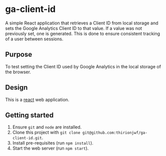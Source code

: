 # ga-client-id
A simple React application that retrieves a Client ID from local storage and sets the Google Analytics Client ID to that value. If a value was not previously set, one is generated. This is done to ensure consistent tracking of a user between sessions.

## Purpose
To test setting the Client ID used by Google Analytics in the local storage of the browser.

## Design
This is a [react](https://react.dev/) web application.

## Getting started
1. Ensure `git` and `node` are installed.
2. Clone this project with `git clone git@github.com:thirionjwf/ga-client-id.git`.
3. Install pre-requisites (run `npm install`).
4. Start the web server (run `npm start`).